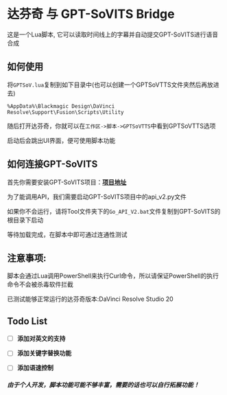 
# 达芬奇 与 GPT-SoVITS Bridge

这是一个Lua脚本, 它可以读取时间线上的字幕并自动提交GPT-SoVITS进行语音合成



## 如何使用

将`GPTSoV.lua`复制到如下目录中(也可以创建一个GPTSoVTTS文件夹然后再放进去)

```
%AppData%\Blackmagic Design\DaVinci Resolve\Support\Fusion\Scripts\Utility
```

随后打开达芬奇，你就可以在`工作区->脚本->GPTSoVTTS`中看到GPTSoVTTS选项

启动后会跳出UI界面，便可使用脚本功能



## 如何连接GPT-SoVITS

首先你需要安装GPT-SoVITS项目：[**项目地址**](https://github.com/RVC-Boss/GPT-SoVITS/)

为了能调用API，我们需要启动GPT-SoVITS项目中的api_v2.py文件

如果你不会运行，请将Tool文件夹下的`Go_API_V2.bat`文件复制到GPT-SoVITS的根目录下启动

等待加载完成，在脚本中即可通过连通性测试



## 注意事项:

脚本会通过Lua调用PowerShell来执行Curl命令，所以请保证PowerShell的执行命令不会被杀毒软件拦截

已测试能够正常运行的达芬奇版本:DaVinci Resolve Studio 20



## Todo List

- [ ] **添加对英文的支持**

- [ ] **添加关键字替换功能**

- [ ] **添加语速控制**




##### 由于个人开发，脚本功能可能不够丰富，需要的话也可以自行拓展功能！